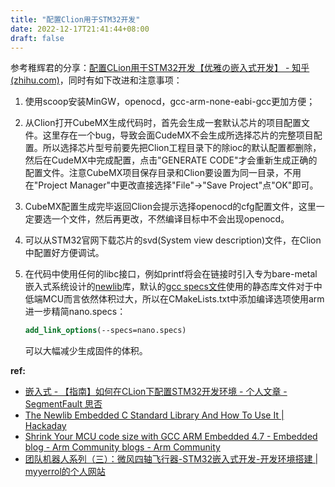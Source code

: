 ```yaml
---
title: "配置Clion用于STM32开发"
date: 2022-12-17T21:41:44+08:00
draft: false
---
```


参考稚辉君的分享：[配置CLion用于STM32开发【优雅の嵌入式开发】 - 知乎 (zhihu.com)](https://zhuanlan.zhihu.com/p/145801160)，同时有如下改进和注意事项：

1. 使用scoop安装MinGW，openocd，gcc-arm-none-eabi-gcc更加方便；

2. 从Clion打开CubeMX生成代码时，首先会生成一套默认芯片的项目配置文件。这里存在一个bug，导致会面CudeMX不会生成所选择芯片的完整项目配置。所以选择芯片型号前要先把Clion工程目录下的除ioc的默认配置都删除，然后在CudeMX中完成配置，点击"GENERATE CODE"才会重新生成正确的配置文件。注意CubeMX项目保存目录和Clion要设置为同一目录，不用在"Project Manager"中更改直接选择"File"->"Save Project"点"OK"即可。

3. CubeMX配置生成完毕返回Clion会提示选择openocd的cfg配置文件，这里一定要选一个文件，然后再更改，不然编译目标中不会出现openocd。

4. 可以从STM32官网下载芯片的svd(System view description)文件，在Clion中配置好方便调试。

5. 在代码中使用任何的libc接口，例如printf将会在链接时引入专为bare-metal嵌入式系统设计的[newlib](https://sourceware.org/newlib/libc.html)库，默认的[gcc specs文件](https://gcc.gnu.org/onlinedocs/gcc/Spec-Files.html)使用的静态库文件对于中低端MCU而言依然体积过大，所以在CMakeLists.txt中添加编译选项使用arm进一步精简nano.specs：
   ```cmake
   add_link_options(--specs=nano.specs)
   ```

   可以大幅减少生成固件的体积。

   

**ref:**

- [嵌入式 - 【指南】如何在CLion下配置STM32开发环境 - 个人文章 - SegmentFault 思否](https://segmentfault.com/a/1190000022798805)
- [The Newlib Embedded C Standard Library And How To Use It | Hackaday](https://hackaday.com/2021/07/19/the-newlib-embedded-c-standard-library-and-how-to-use-it/)
- [Shrink Your MCU code size with GCC ARM Embedded 4.7 - Embedded blog - Arm Community blogs - Arm Community](https://community.arm.com/arm-community-blogs/b/embedded-blog/posts/shrink-your-mcu-code-size-with-gcc-arm-embedded-4-7)
- [团队机器人系列（三）：微风四轴飞行器-STM32嵌入式开发-开发环境搭建 | myyerrol的个人网站](https://myyerrol.xyz/zh-cn/2017/11/07/team_robots_3_breeze_quadcopter_stm32_development/)
